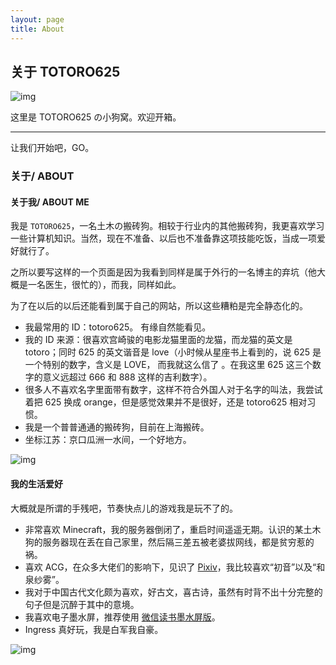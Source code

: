 ```yaml
---
layout: page
title: About
---
```


## 关于 TOTORO625

![img](https://img.totoro.pub/pages/cat01.png)

这里是 TOTORO625 の小狗窝。欢迎开箱。

------

让我们开始吧，GO。

### 关于/ ABOUT

#### 关于我/ ABOUT ME

我是 `TOTORO625`，一名土木の搬砖狗。相较于行业内的其他搬砖狗，我更喜欢学习一些计算机知识。当然，现在不准备、以后也不准备靠这项技能吃饭，当成一项爱好就行了。

之所以要写这样的一个页面是因为我看到同样是属于外行的一名博主的弃坑（他大概是一名医生，很忙的），而我，同样如此。

为了在以后的以后还能看到属于自己的网站，所以这些糟粕是完全静态化的。

- 我最常用的 ID：totoro625。 有缘自然能看见。
- 我的 ID 来源：很喜欢宫崎骏的电影龙猫里面的龙猫，而龙猫的英文是 totoro；同时 625 的英文谐音是 love（小时候从星座书上看到的，说 625 是一个特别的数字，含义是 LOVE， 而我就这么信了 。在我这里 625 这三个数字的意义远超过 666 和 888 这样的吉利数字）。
- 很多人不喜欢名字里面带有数字，这样不符合外国人对于名字的叫法，我尝试着把 625 换成 orange，但是感觉效果并不是很好，还是 totoro625 相对习惯。
- 我是一个普普通通的搬砖狗，目前在上海搬砖。
- 坐标江苏：京口瓜洲一水间，一个好地方。

![img](https://img.totoro.pub/pages/cat02.png)

#### 我的生活爱好

大概就是所谓的手残吧，节奏快点儿的游戏我是玩不了的。

- 非常喜欢 Minecraft，我的服务器倒闭了，重启时间遥遥无期。认识的某土木狗的服务器现在丢在自己家里，然后隔三差五被老婆拔网线，都是贫穷惹的祸。
- 喜欢 ACG，在众多大佬们的影响下，见识了 [Pixiv](http://www.pixiv.net/)，我比较喜欢“初音”以及“和泉纱雾”。
- 我对于中国古代文化颇为喜欢，好古文，喜古诗，虽然有时背不出十分完整的句子但是沉醉于其中的意境。
- 我喜欢电子墨水屏，推荐使用 [微信读书墨水屏版](https://ink.qq.com/)。
- Ingress 真好玩，我是白军我自豪。

![img](https://img.totoro.pub/pages/cat03.png)
